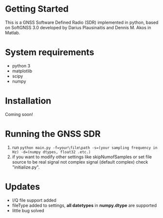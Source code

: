 # Getting Started

This is a GNSS Software Defined Radio (SDR) implemented in python, based on SoftGNSS 3.0 developed by Darius Plausinaitis and Dennis M. Akos in Matlab.

# System requirements

* python 3
* matplotlib
* scipy
* numpy

# Installation

Coming soon!

# Running the GNSS SDR

1. run ```python main.py -f=your\file\path -s=(your sampling frequency in Hz) -d=(numpy dtypes, float32 .etc.)```
2. if you want to modify other settings like skipNumofSamples or set file source to be real signal not complex signal (default complex) check "initialize.py".


# Updates
* I/Q file support added
* fileType added to settings, **all datetypes** in **numpy.dtype** are supported 
* little bug solved
 
